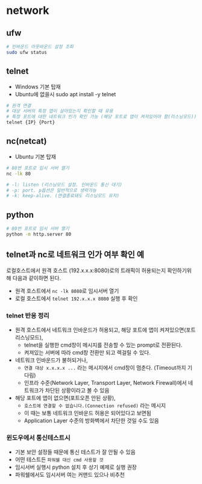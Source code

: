 # network

## ufw

```sh
# 인바운드 아웃바운드 설정 조회
sudo ufw status
```

## telnet

- Windows 기본 탑재
- Ubuntu에 없을시 sudo apt install -y telnet

```sh
# 원격 연결
# 대상 서버의 특정 앱이 살아있는지 확인할 때 유용
# 특정 포트에 대한 네트워크 인가 확인 가능 (해당 포트로 앱이 켜져있어야 함(리스닝모드))
telnet {IP} {Port}
```

## nc(netcat)

- Ubuntu 기본 탑재

```sh
# 80번 포트로 임시 서버 열기
nc -lk 80

# -l: listen (리스닝모드 설정. 인바운드 통신 대기)
# -p: port. p옵션은 일반적으로 생략가능
# -k: keep-alive. (연결종료돼도 리스닝모드 유지)
```

## python

```sh
# 80번 포트로 임시 서버 열기
python -m http.server 80
```

## telnet과 nc로 네트워크 인가 여부 확인 예

로컬호스트에서 원격 호스트 (192.x.x.x:8080)로의 트래픽이 허용되는지 확인하기위해 다음과 같이하면 된다.

- 원격 호스트에서 `nc -lk 8080`로 임시서버 열기
- 로컬 호스트에서 `telnet 192.x.x.x 8080` 실행 후 확인

### telnet 반응 정리

- 원격 호스트에서 네트워크 인바운드가 허용되고, 해당 포트에 앱이 켜져있으면(포트 리스닝모드),
  - telnet을 실행한 cmd창이 메시지를 전송할 수 있는 prompt로 전환된다.
  - 켜져있는 서버에 따라 cmd창 전환만 되고 렉걸릴 수 있다.
- 네트워크 인바운드가 불허되거나,
  - `연결 대상 x.x.x.x ...` 라는 메시지에서 cmd창이 멈춘다. (Timeout까지 기다림)
  - 인프라 수준(Network Layer, Transport Layer, Network Firewall)에서 네트워크가 차단된 상황이라고 볼 수 있음
- 해당 포트에 앱이 없으면(포트오픈 안된 상황),
  - `호스트에 연결할 수 없습니다.(Connection refused)` 라는 메시지
  - 이 때는 보통 네트워크 인바운드 허용은 되어있다고 보면됨
  - Application Layer 수준의 방화벽에서 차단한 것일 수도 있음

### 윈도우에서 통신테스트시

- 기본 보안 설정들 때문에 통신 테스트가 잘 안될 수 있음
- 어떤 테스트든 `파워쉘 대신 cmd 사용할 것`
- 임시서버 실행시 python 설치 후 상기 예제로 실행 권장
- 파워쉘에서도 임시서버 여는 커맨드 있으나 비추천
